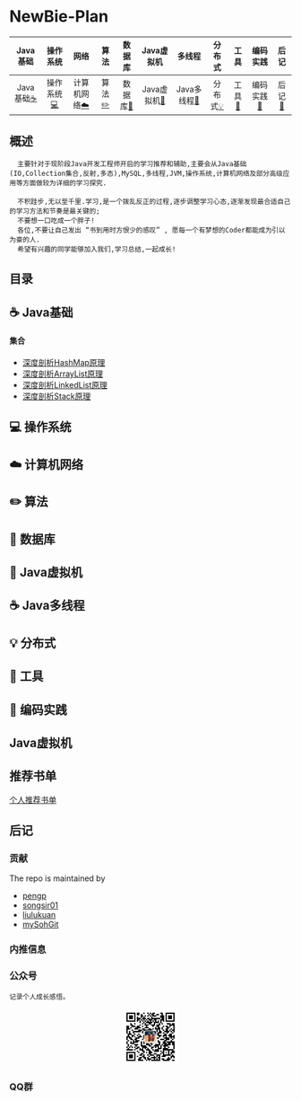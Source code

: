# NewBie-Plan

|           Java基础           |             操作系统             |             网络             |             算法           |               数据库         |    Java虚拟机                    |     多线程               |         分布式               |           工具           |                  编码实践       |         后记         |
| :--------------------------: | :----------------------------------: | :----------------------------: |                   :----------------------------: | :----------------------------------: | :----------------------------: | :----------------------------: | :----------------------------------: | :----------------------------: | :----------------------------: | :----------------------------------: |
| Java基础[:coffee:](#coffee-Java基础) | 操作系统[:computer:](#computer-操作系统) | 计算机网络[:cloud:](#cloud-计算机网络) | 算法[:pencil2:](#pencil2-算法) | 数据库[:floppy_disk:](#floppy_disk-数据库) |Java虚拟机[:art:](#art-Java虚拟机) | Java多线程[:couple:](#coffee-Java多线程) | 分布式[:bulb:](#bulb-分布式) | 工具[:hammer:](#hammer-工具) | 编码实践[:speak_no_evil:](#speak_no_evil-编码实践) | 后记[:memo:](#memo-后记) |
## 概述
```
  主要针对于现阶段Java开发工程师开启的学习推荐和辅助,主要会从Java基础(IO,Collection集合,反射,多态),MySQL,多线程,JVM,操作系统,计算机网络及部分高级应用等方面做较为详细的学习探究.
  
  不积跬步,无以至千里.学习,是一个拨乱反正的过程,逐步调整学习心态,逐渐发现最合适自己的学习方法和节奏是最关键的;
  不要想一口吃成一个胖子!
  各位,不要让自己发出 “书到用时方恨少的感叹” , 愿每一个有梦想的Coder都能成为引以为豪的人.
  希望有兴趣的同学能够加入我们,学习总结,一起成长!
```
## 目录
## :coffee: Java基础
#### 集合
  - [深度剖析HashMap原理](https://github.com/553899811/NewBie-Plan/blob/master/notes/Java%E5%9F%BA%E7%A1%80/Java-%E5%AE%B9%E5%99%A8/Map/HashMap.md)<br>
  - [深度剖析ArrayList原理](https://github.com/553899811/NewBie-Plan/blob/master/notes/Java%E5%9F%BA%E7%A1%80/Java-%E5%AE%B9%E5%99%A8/Collection%E9%9B%86%E5%90%88/%E5%9F%BA%E7%A1%80%E7%9F%A5%E8%AF%86/2.ArrayList.md)<br>
  - [深度剖析LinkedList原理](https://github.com/553899811/NewBie-Plan/blob/master/notes/Java%E5%9F%BA%E7%A1%80/Java-%E5%AE%B9%E5%99%A8/Collection%E9%9B%86%E5%90%88/%E5%9F%BA%E7%A1%80%E7%9F%A5%E8%AF%86/3.LinkedList.md)<br>
  - [深度剖析Stack原理](https://github.com/553899811/NewBie-Plan/blob/master/notes/Java%E5%9F%BA%E7%A1%80/Java-%E5%AE%B9%E5%99%A8/Collection%E9%9B%86%E5%90%88/%E5%9F%BA%E7%A1%80%E7%9F%A5%E8%AF%86/4.Stack.md)

## :computer: 操作系统
## :cloud: 计算机网络
## :pencil2: 算法
## :floppy_disk: 数据库
## :art: Java虚拟机
## :coffee: Java多线程
## :bulb: 分布式
## :hammer: 工具
## :speak_no_evil: 编码实践
##
## Java虚拟机
## 推荐书单
  [个人推荐书单](https://github.com/553899811/NewBie-Plan/blob/master/BookList.md)
  

## 后记
### 贡献
 The repo is maintained by

 - [pengp](https://github.com/pengp)</br>
 - [songsir01](https://github.com/songsir01)</br>
 - [liulukuan](https://github.com/liulukuan)</br>
 - [mySohGit](https://github.com/mySohGit)
### 内推信息

### 公众号
```
记录个人成长感悟。
```
<center>
<img src="about/conghuajidan.jpg" width="20%" height="20%"/>
</center>

### QQ群

  
